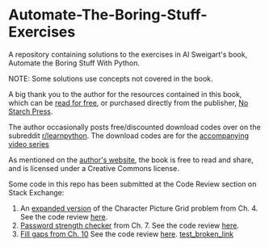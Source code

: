 # Automate-The-Boring-Stuff-Exercises
A repository containing solutions to the exercises in Al Sweigart's book, Automate the Boring Stuff With Python. 

NOTE: Some solutions use concepts not covered in the book. 

A big thank you to the author for the resources contained in this book, which can be [read for free](https://automatetheboringstuff.com/), or purchased directly from the publisher, [No Starch Press](https://nostarch.com/automatestuff2). 

The author occasionally posts free/discounted download codes over on the subreddit [r/learnpython](https://www.reddit.com/r/learnpython/). The download codes are for the [accompanying video series](https://www.udemy.com/course/automate/learn/lecture/3309062#overview) 

As mentioned on the [author's website](https://inventwithpython.com/), the book is free to read and share, and is licensed under a Creative Commons license. 

Some code in this repo has been submitted at the Code Review section on Stack Exchange: 
1. An [expanded version](https://github.com/ajoh504/Automate-The-Boring-Stuff-Exercises/blob/main/CH%204%20Lists/10_character_picture_grid2.py) of the Character Picture Grid problem from Ch. 4. See the code review [here](https://codereview.stackexchange.com/questions/267666/expanding-on-a-problem-from-automate-the-boring-stuff).
2. [Password strength checker](https://github.com/ajoh504/Automate-The-Boring-Stuff-Exercises/blob/main/CH%207%20Pattern%20Matching%20With%20Regular%20Expressions/04_password_strengh.py) from Ch. 7. See the code review [here](https://codereview.stackexchange.com/questions/275268/automate-the-boring-stuff-ch-7-password-strength-test).
3. [Fill gaps from Ch. 10](https://github.com/ajoh504/Automate-The-Boring-Stuff-Exercises/blob/main/_CH%2010%20Organizing%20Files/06_fill_gaps.py) See the code review [here](https://codereview.stackexchange.com/questions/276401/automate-the-boring-stuff-ch-10-filling-in-the-gaps).
[test_broken_link](https://github.com/ajoh504/Automate-The-Boring-Stuff-Exercises/blob/main/test_broken_link)
